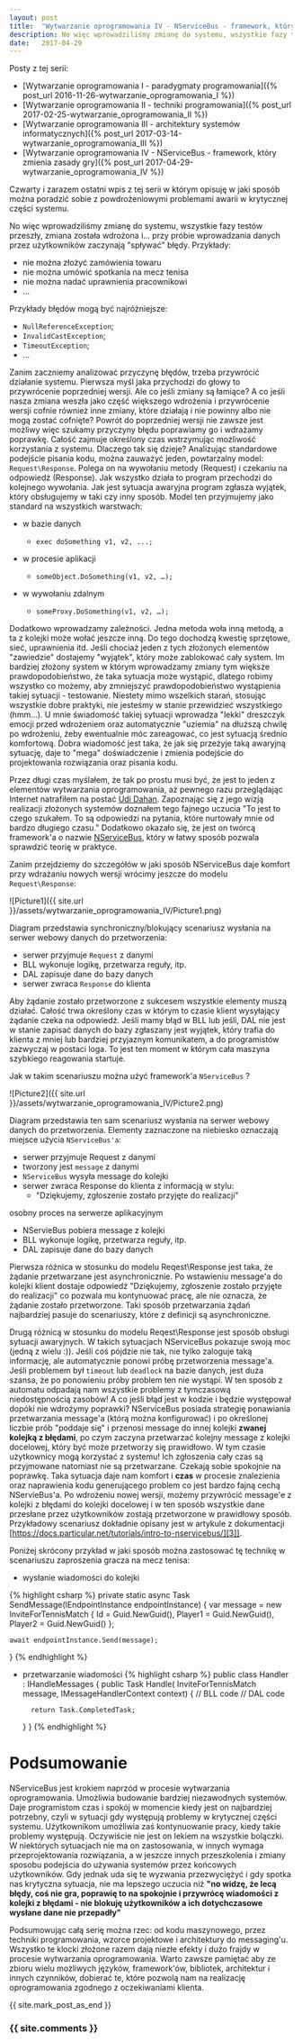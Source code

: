 ```yaml
---
layout: post
title:  "Wytwarzanie oprogramowania IV - NServiceBus - framework, który zmienia zasady gry"
description: No więc wprowadziliśmy zmianę do systemu, wszystkie fazy testów przeszły, zmiana została wdrożona i... przy próbie wprowadzania danych przez użytkowników zaczynają "spływać" błędy.
date:   2017-04-29
---
```

Posty z tej serii:

* [Wytwarzanie oprogramowania I - paradygmaty programowania]({% post_url 2016-11-26-wytwarzanie_oprogramowania_I %})
* [Wytwarzanie oprogramowania II - techniki programowania]({% post_url 2017-02-25-wytwarzanie_oprogramowania_II %})
* [Wytwarzanie oprogramowania III - architektury systemów informatycznych]({% post_url 2017-03-14-wytwarzanie_oprogramowania_III %})
* [Wytwarzanie oprogramowania IV - NServiceBus - framework, który zmienia zasady gry]({% post_url 2017-04-29-wytwarzanie_oprogramowania_IV %})

Czwarty i zarazem ostatni wpis z tej serii w którym opisuję w jaki sposób można poradzić sobie z powdrożeniowymi problemami awarii w krytycznej części systemu.

No więc wprowadziliśmy zmianę do systemu, wszystkie fazy testów przeszły, zmiana została wdrożona i... przy próbie wprowadzania danych przez użytkowników zaczynają "spływać" błędy. Przykłady:

* nie można złożyć zamówienia towaru
* nie można umówić spotkania na mecz tenisa
* nie można nadać uprawnienia pracownikowi
* ...

Przykłady błędów mogą być najróżniejsze:

* `NullReferenceException`;
* `InvalidCastException`;
* `TimeoutException`;
* ...

Zanim zaczniemy analizować przyczynę błędów, trzeba przywrócić działanie systemu. Pierwsza myśl jaka przychodzi do głowy to przywrócenie poprzedniej wersji. Ale co jeśli zmiany są łamiące? A co jeśli nasza zmiana weszła jako część większego wdrożenia i przywrócenie wersji cofnie również inne zmiany, które działają i nie powinny albo nie mogą zostać cofnięte? Powrót do poprzedniej wersji nie zawsze jest możliwy więc szukamy przyczyny błędu poprawiamy go i wdrażamy poprawkę. Całość zajmuje określony czas wstrzymując możliwość korzystania z systemu. Dlaczego tak się dzieje? Analizując standardowe podejście pisania kodu, można zauważyć jeden, powtarzalny model: `Request\Response`. Polega on na wywołaniu metody (Request) i czekaniu na odpowiedź (Response). Jak wszystko działa to program przechodzi do kolejnego wywołania. Jak jest sytuacja awaryjna program zgłasza wyjątek, który obsługujemy w taki czy inny sposób. Model ten przyjmujemy jako standard na wszystkich warstwach:

* w bazie danych
  * `exec doSomething v1, v2, ...;`

* w procesie aplikacji
  * `someObject.DoSomething(v1, v2, …);`

* w wywołaniu zdalnym
  * `someProxy.DoSomething(v1, v2, …);`

Dodatkowo wprowadzamy zależności. Jedna metoda woła inną metodą, a ta z kolejki może wołać jeszcze inną. Do tego dochodzą kwestię sprzętowe, sieć, uprawnienia itd. Jeśli chociaż jeden z tych złożonych elementów "zawiedzie" dostajemy "wyjątek", który może zablokować cały system. Im bardziej złożony system w którym wprowadzamy zmiany tym większe prawdopodobieństwo, że taka sytuacja może wystąpić, dlatego robimy wszystko co możemy, aby zmniejszyć prawdopodobieństwo wystąpienia takiej sytuacji - testowanie. Niestety mimo wszelkich starań, stosując wszystkie dobre praktyki, nie jesteśmy w stanie przewidzieć wszystkiego (hmm...). U mnie świadomość takiej sytuacji wprowadza "lekki" dreszczyk emocji przed wdrożeniem oraz automatycznie "uziemia" na dłuższą chwilę po wdrożeniu, żeby ewentualnie móc zareagować, co jest sytuacją średnio komfortową. Dobra wiadomość jest taka, że jak się przeżyje taką awaryjną sytuację, daje to "mega" doświadczenie i zmienia podejście do projektowania rozwiązania oraz pisania kodu.

Przez długi czas myślałem, że tak po prostu musi być, że jest to jeden z elementów wytwarzania oprogramowania, aż pewnego razu przeglądając Internet natrafiłem na postać [Udi Dahan][1]. Zapoznając się z jego wizją realizacji złożonych systemów doznałem tego fajnego uczucia "To jest to czego szukałem. To są odpowiedzi na pytania, które nurtowały mnie od bardzo długiego czasu." Dodatkowo okazało się, że jest on twórcą framework'a o nazwie  [NServiceBus][2], który w łatwy sposób pozwala sprawdzić teorię w praktyce.

Zanim przejdziemy do szczegółów w jaki sposób NServiceBus daje komfort przy wdrażaniu nowych wersji wrócimy jeszcze do modelu `Request\Response`:

![Picture1]({{ site.url }}/assets/wytwarzanie_oprogramowania_IV/Picture1.png)

Diagram przedstawia synchroniczny/blokujący scenariusz wysłania na serwer webowy danych do przetworzenia:

* serwer przyjmuje `Request` z danymi
* BLL wykonuje logikę, przetwarza reguły, itp.
* DAL zapisuje dane do bazy danych
* serwer zwraca `Response` do klienta

Aby żądanie zostało przetworzone z sukcesem wszystkie elementy muszą działać. Całość trwa określony czas w którym to czasie klient wysyłający żądanie czeka na odpowiedź.  Jeśli mamy błąd w BLL lub jeśli, DAL nie jest w stanie zapisać danych do bazy zgłaszany jest wyjątek, który trafia do klienta z mniej lub bardziej przyjaznym komunikatem, a do programistów zazwyczaj w postaci loga. To jest ten moment w którym cała maszyna szybkiego reagowania startuje.

Jak w takim scenariuszu można użyć framework'a `NServiceBus` ?

![Picture2]({{ site.url }}/assets/wytwarzanie_oprogramowania_IV/Picture2.png)

Diagram przedstawia ten sam scenariusz wysłania na serwer webowy danych do przetworzenia. Elementy zaznaczone na niebiesko oznaczają miejsce użycia `NServiceBus'a`:

* serwer przyjmuje Request z danymi
* tworzony jest `message` z danymi
* `NServiceBus` wysyła message do kolejki
* serwer zwraca Response do klienta z informacją w stylu:
  * "Dziękujemy, zgłoszenie zostało przyjęte do realizacji"

osobny proces na serwerze aplikacyjnym

* NServieBus pobiera message z kolejki
* BLL wykonuje logikę, przetwarza reguły, itp.
* DAL zapisuje dane do bazy danych

Pierwsza różnica w stosunku do modelu Reqest\Response jest taka, że żądanie przetwarzane jest asynchronicznie. Po wstawieniu message'a do kolejki klient dostaje odpowiedź "Dziękujemy, zgłoszenie zostało przyjęte do realizacji" co pozwala mu kontynuować pracę, ale nie oznacza, że żądanie zostało przetworzone. Taki sposób przetwarzania żądań  najbardziej pasuje do scenariuszy, które z definicji są asynchroniczne.

Drugą różnicą w stosunku do modelu Reqest\Response jest sposób obsługi sytuacji awaryjnych. W takich sytuacjach NServiceBus pokazuje swoją moc (jedną z wielu :)). Jeśli coś pójdzie nie tak, nie tylko zaloguje taką informację, ale automatycznie ponowi próbę przetworzenia message'a. Jeśli problemem był `timeout` lub `deadlock` na bazie danych, jest duża szansa, że po ponowieniu próby problem ten nie wystąpi. W ten sposób z automatu odpadają nam wszystkie problemy z tymczasową niedostępnością zasobów! A co jeśli błąd jest w kodzie i będzie występował dopóki nie wdrożymy poprawki? NServiceBus posiada strategię ponawiania przetwarzania message'a (którą można konfigurować) i po określonej liczbie prób "poddaje się" i przenosi message do innej kolejki **zwanej kolejką z błędami**, po czym zaczyna przetwarzać kolejny message z kolejki docelowej, który być może przetworzy się prawidłowo. W tym czasie użytkownicy mogą korzystać z systemu! Ich zgłoszenia cały czas są przyjmowane natomiast nie są przetwarzane. Czekają sobie spokojnie na poprawkę. Taka sytuacja daje nam komfort i **czas** w procesie znalezienia oraz naprawienia kodu generującego problem co jest bardzo fajną cechą NServieBus'a. Po wdrożeniu nowej wersji, możemy przywrócić message'e z kolejki z błędami do kolejki docelowej i w ten sposób wszystkie dane przesłane przez użytkowników zostają przetworzone w prawidłowy sposób. Przykładowy scenariusz dokładnie opisany jest w artykule z dokumentacji [https://docs.particular.net/tutorials/intro-to-nservicebus/][3]].

Poniżej skrócony przykład w jaki sposób można zastosować tę technikę w scenariuszu zaproszenia gracza na mecz tenisa:

* wysłanie wiadomości do kolejki

{% highlight csharp %}
private static async Task SendMessage(IEndpointInstance endpointInstance)
{
    var message = new InviteForTennisMatch
    {
        Id = Guid.NewGuid(),
        Player1 = Guid.NewGuid(),
        Player2 = Guid.NewGuid()
    };

    await endpointInstance.Send(message);
}
{% endhighlight %}

* przetwarzanie wiadomości
{% highlight csharp %}
public class Handler : IHandleMessages<InviteForTennisMatch>
{
    public Task Handle(
      InviteForTennisMatch message,
      IMessageHandlerContext context)
    {
        // BLL code
        // DAL code

        return Task.CompletedTask;
    }
}
{% endhighlight %}

# Podsumowanie

NServiceBus jest krokiem naprzód w procesie wytwarzania oprogramowania. Umożliwia budowanie bardziej niezawodnych systemów. Daje programistom czas i spokój w momencie kiedy jest on najbardziej potrzebny, czyli w sytuacji gdy występują problemy w krytycznej części systemu. Użytkownikom umożliwia zaś kontynuowanie pracy, kiedy takie problemy występują. Oczywiście nie jest on lekiem na wszystkie bolączki. W niektórych sytuacjach nie ma on zastosowania, w innych wymaga przeprojektowania rozwiązania, a w jeszcze innych przeszkolenia i zmiany sposobu podejścia do używania systemów przez końcowych użytkowników. Gdy jednak uda się te wyzwania przezwyciężyć i gdy spotka nas krytyczna sytuacja, nie ma lepszego uczucia niż **"no widzę, że lecą błędy, coś nie gra, poprawię to na spokojnie i przywrócę wiadomości z kolejki z błędami - nie blokuję użytkowników a ich dotychczasowe wysłane dane nie przepadły"**

Podsumowując całą serię można rzec: od kodu maszynowego, przez techniki programowania, wzorce projektowe i architektury do messaging'u. Wszystko te klocki złożone razem dają niezłe efekty i dużo frajdy w procesie wytwarzania oprogramowania.
Warto zawsze pamiętać aby ze zbioru wielu możliwych języków, framework'ów, bibliotek, architektur i innych czynników, dobierać te, które pozwolą nam na realizację oprogramowania zgodnego z oczekiwaniami klienta.

[1]: http://udidahan.com/ "Udi Dahan"
[2]: https://particular.net/nservicebus "NServiceBus"
[3]: https://docs.particular.net/tutorials/intro-to-nservicebus/ "intro-to-nservicebus"

{{ site.mark_post_as_end }}

### {{ site.comments }}